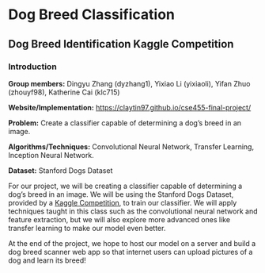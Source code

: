 # Dog Breed Classification
## Dog Breed Identification Kaggle Competition

### Introduction
**Group members:** Dingyu Zhang (dyzhang1), Yixiao Li (yixiaoli), Yifan Zhuo (zhouyf98), Katherine Cai (klc715)

**Website/Implementation:** https://claytin97.github.io/cse455-final-project/

**Problem:** Create a classifier capable of determining a dog’s breed in an image. 

**Algorithms/Techniques:** Convolutional Neural Network, Transfer Learning, Inception Neural Network.

**Dataset:** Stanford Dogs Dataset

For our project, we will be creating a classifier capable of determining a dog’s breed in an image. We will be using the Stanford Dogs Dataset, provided by a [Kaggle Competition](https://www.kaggle.com/c/dog-breed-identification), to train our classifier. We will apply techniques taught in this class such as the convolutional neural network and feature extraction, but we will also explore more advanced ones like transfer learning to make our model even better.

At the end of the project, we hope to host our model on a server and build a dog breed scanner web app so that internet users can upload pictures of a dog and learn its breed!
